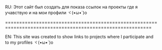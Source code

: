 RU:
Этот сайт был создать для показа ссылок на проекты где я учавствую и на мои профили ヾ(•ω•`)o

==========================================================================================================

EN:
This site was created to show links to projects where I participate and to my profiles ヾ(•ω•`)o
